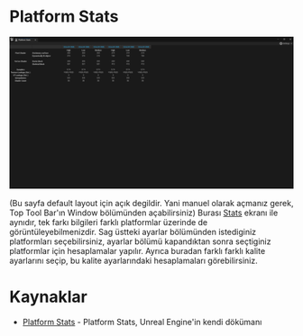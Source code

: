 # Platform Stats
<img src="../../../Dosyalar/Materyal_Editor_Platform_Stats.jpg">

(Bu sayfa default layout için açık degildir. Yani manuel olarak açmanız gerek, Top Tool Bar'ın Window bölümünden açabilirsiniz) Burası [Stats](../Stats) ekranı ile aynıdır, tek farkı bilgileri farklı platformlar üzerinde de görüntüleyebilmenizdir. Sag üstteki ayarlar bölümünden istediginiz platformları seçebilirsiniz, ayarlar bölümü kapandıktan sonra seçtiginiz platformlar için hesaplamalar yapılır. Ayrıca buradan farklı farklı kalite ayarlarını seçip, bu kalite ayarlarındaki hesaplamaları görebilirsiniz.


# Kaynaklar
* [Platform Stats](https://docs.unrealengine.com/5.1/en-US/unreal-engine-material-editor-ui/#platformstats) - Platform Stats, Unreal Engine'in kendi dökümanı
